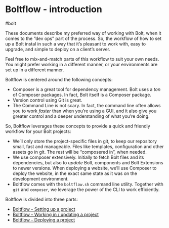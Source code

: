# Boltflow - introduction
#bolt

These documents describe my preferred way of working with Bolt, when it comes to the “dev ops” part of the process. So, the workflow of how to set up a Bolt instal in such a way that it’s pleasant to work with, easy to upgrade, and simple to deploy on a client’s server. 

Feel free to mix-and-match parts of this workflow to suit your own needs. You might prefer working in a different manner, or your environments are set up in a different manner.

Boltflow is centered around the following concepts:

* Composer is a great tool for dependency management. Bolt uses a _ton_ of Composer packages. In fact, Bolt itself is a Composer package. 
* Version control using Git is great. 
* The Command Line is not scary. In fact, the command line often allows you to work _faster_ than when you’re using a GUI, and it also give you greater control and a deeper understanding of what you’re doing.

So, Boltflow leverages these concepts to provide a quick and friendly workflow for your Bolt projects:

* We’ll only store the project-specific files in git, to keep our repository small, fast and manageable. Files like templates, configuration and other assets go in git. The rest will be “composered in”, when needed.
* We use composer extensively. Initially to fetch Bolt files and its dependencies, but also to _update_ Bolt, components and Bolt Extensions to newer versions. When deploying a website, we’ll use Composer to deploy the website, in the exact same state as it was on the development environment. 
* Boltflow comes with the `boltflow.sh` command line utility. Together with `git` and `composer`, we leverage the power of the CLI to work efficiently.

Boltflow is divided into three parts:

* [Boltflow - Setting up a project](bear://x-callback-url/open-note?id=508138A5-A93D-45F3-9ED7-7318A0B6AF82-6993-00006C040BA349E5)
* [Boltflow - Working in / updating a project](bear://x-callback-url/open-note?id=067B0806-3D06-4C4A-8F04-FC750D3CE556-6993-00006C0EF563DBEB)
* [Boltflow - Deploying a project](bear://x-callback-url/open-note?id=9A376EF2-BDA0-45AB-BD78-74A0C90EA68B-6993-00006C09953C53F9)

